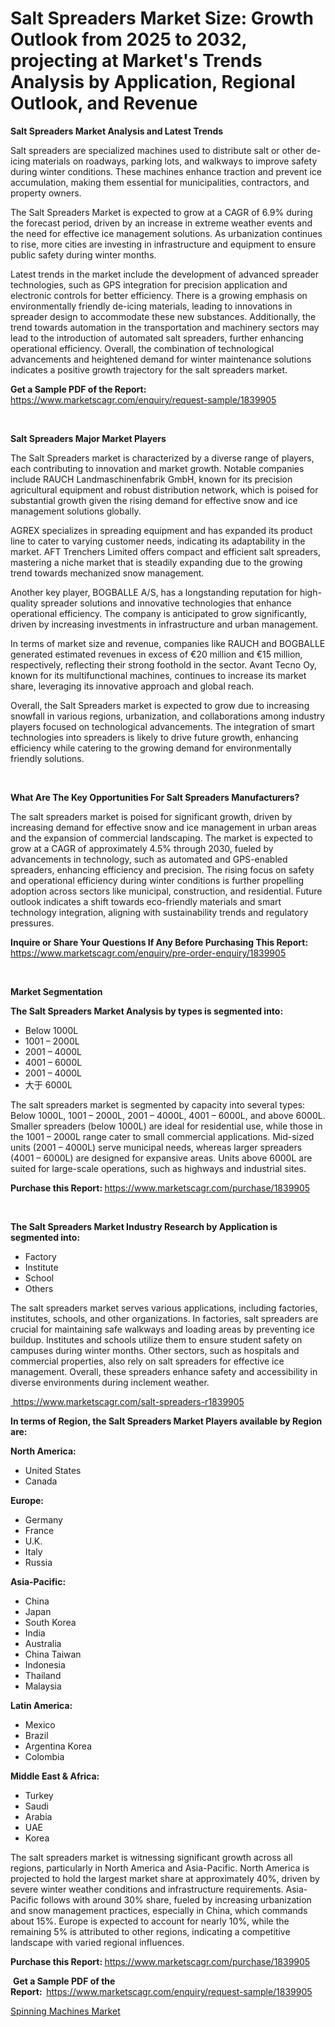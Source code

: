 <p><h1>Salt Spreaders Market Size: Growth Outlook from 2025 to 2032, projecting at Market's Trends Analysis by Application, Regional Outlook, and Revenue</h1></p><p><strong>Salt Spreaders Market Analysis and Latest Trends</strong></p>
<p><p>Salt spreaders are specialized machines used to distribute salt or other de-icing materials on roadways, parking lots, and walkways to improve safety during winter conditions. These machines enhance traction and prevent ice accumulation, making them essential for municipalities, contractors, and property owners.</p><p>The Salt Spreaders Market is expected to grow at a CAGR of 6.9% during the forecast period, driven by an increase in extreme weather events and the need for effective ice management solutions. As urbanization continues to rise, more cities are investing in infrastructure and equipment to ensure public safety during winter months. </p><p>Latest trends in the market include the development of advanced spreader technologies, such as GPS integration for precision application and electronic controls for better efficiency. There is a growing emphasis on environmentally friendly de-icing materials, leading to innovations in spreader design to accommodate these new substances. Additionally, the trend towards automation in the transportation and machinery sectors may lead to the introduction of automated salt spreaders, further enhancing operational efficiency. Overall, the combination of technological advancements and heightened demand for winter maintenance solutions indicates a positive growth trajectory for the salt spreaders market.</p></p>
<p><strong>Get a Sample PDF of the Report:&nbsp;</strong> <a href="https://www.marketscagr.com/enquiry/request-sample/1839905?utm_campaign=1848&utm_medium=2&utm_source=Github&utm_content=ia&utm_term=19022025&utm_id=salt-spreaders">https://www.marketscagr.com/enquiry/request-sample/1839905</a></p>
<p>&nbsp;</p>
<p><strong>Salt Spreaders Major Market Players</strong></p>
<p><p>The Salt Spreaders market is characterized by a diverse range of players, each contributing to innovation and market growth. Notable companies include RAUCH Landmaschinenfabrik GmbH, known for its precision agricultural equipment and robust distribution network, which is poised for substantial growth given the rising demand for effective snow and ice management solutions globally. </p><p>AGREX specializes in spreading equipment and has expanded its product line to cater to varying customer needs, indicating its adaptability in the market. AFT Trenchers Limited offers compact and efficient salt spreaders, mastering a niche market that is steadily expanding due to the growing trend towards mechanized snow management.</p><p>Another key player, BOGBALLE A/S, has a longstanding reputation for high-quality spreader solutions and innovative technologies that enhance operational efficiency. The company is anticipated to grow significantly, driven by increasing investments in infrastructure and urban management.</p><p>In terms of market size and revenue, companies like RAUCH and BOGBALLE generated estimated revenues in excess of €20 million and €15 million, respectively, reflecting their strong foothold in the sector. Avant Tecno Oy, known for its multifunctional machines, continues to increase its market share, leveraging its innovative approach and global reach.</p><p>Overall, the Salt Spreaders market is expected to grow due to increasing snowfall in various regions, urbanization, and collaborations among industry players focused on technological advancements. The integration of smart technologies into spreaders is likely to drive future growth, enhancing efficiency while catering to the growing demand for environmentally friendly solutions.</p></p>
<p>&nbsp;</p>
<p><strong>What Are The Key Opportunities For Salt Spreaders Manufacturers?</strong></p>
<p><p>The salt spreaders market is poised for significant growth, driven by increasing demand for effective snow and ice management in urban areas and the expansion of commercial landscaping. The market is expected to grow at a CAGR of approximately 4.5% through 2030, fueled by advancements in technology, such as automated and GPS-enabled spreaders, enhancing efficiency and precision. The rising focus on safety and operational efficiency during winter conditions is further propelling adoption across sectors like municipal, construction, and residential. Future outlook indicates a shift towards eco-friendly materials and smart technology integration, aligning with sustainability trends and regulatory pressures.</p></p>
<p><strong>Inquire or Share Your Questions If Any Before Purchasing This Report:</strong> <a href="https://www.marketscagr.com/enquiry/pre-order-enquiry/1839905?utm_campaign=1848&utm_medium=2&utm_source=Github&utm_content=ia&utm_term=19022025&utm_id=salt-spreaders">https://www.marketscagr.com/enquiry/pre-order-enquiry/1839905</a></p>
<p>&nbsp;</p>
<p><strong>Market Segmentation</strong></p>
<p><strong>The Salt Spreaders Market Analysis by types is segmented into:</strong></p>
<p><ul><li>Below 1000L</li><li>1001 – 2000L</li><li>2001 – 4000L</li><li>4001 – 6000L</li><li>2001 – 4000L</li><li>大于 6000L</li></ul></p>
<p><p>The salt spreaders market is segmented by capacity into several types: Below 1000L, 1001 – 2000L, 2001 – 4000L, 4001 – 6000L, and above 6000L. Smaller spreaders (below 1000L) are ideal for residential use, while those in the 1001 – 2000L range cater to small commercial applications. Mid-sized units (2001 – 4000L) serve municipal needs, whereas larger spreaders (4001 – 6000L) are designed for expansive areas. Units above 6000L are suited for large-scale operations, such as highways and industrial sites.</p></p>
<p><strong>Purchase this Report:&nbsp;</strong><a href="https://www.marketscagr.com/purchase/1839905?utm_campaign=1848&utm_medium=2&utm_source=Github&utm_content=ia&utm_term=19022025&utm_id=salt-spreaders">https://www.marketscagr.com/purchase/1839905</a></p>
<p>&nbsp;</p>
<p><strong>The Salt Spreaders Market Industry Research by Application is segmented into:</strong></p>
<p><ul><li>Factory</li><li>Institute</li><li>School</li><li>Others</li></ul></p>
<p><p>The salt spreaders market serves various applications, including factories, institutes, schools, and other organizations. In factories, salt spreaders are crucial for maintaining safe walkways and loading areas by preventing ice buildup. Institutes and schools utilize them to ensure student safety on campuses during winter months. Other sectors, such as hospitals and commercial properties, also rely on salt spreaders for effective ice management. Overall, these spreaders enhance safety and accessibility in diverse environments during inclement weather.</p></p>
<p><a href="https://www.marketscagr.com/salt-spreaders-r1839905?utm_campaign=1848&utm_medium=2&utm_source=Github&utm_content=ia&utm_term=19022025&utm_id=salt-spreaders">&nbsp;https://www.marketscagr.com/salt-spreaders-r1839905</a></p>
<p><strong>In terms of Region, the Salt Spreaders Market Players available by Region are:</strong></p>
<p>
    <p> <strong> North America: </strong>
        <ul>
            <li>United States</li>
            <li>Canada</li>
        </ul>
        </p> 
    <p> <strong> Europe: </strong>
        <ul>
            <li>Germany</li>
            <li>France</li>
            <li>U.K.</li>
            <li>Italy</li>
            <li>Russia</li>
        </ul>
        </p> 
    <p> <strong> Asia-Pacific: </strong>
        <ul>
            <li>China</li>
            <li>Japan</li>
            <li>South Korea</li>
            <li>India</li>
            <li>Australia</li>
            <li>China Taiwan</li>
            <li>Indonesia</li>
            <li>Thailand</li>
            <li>Malaysia</li>
        </ul>
        </p> 
    <p> <strong> Latin America: </strong>
        <ul>
            <li>Mexico</li>
            <li>Brazil</li>
            <li>Argentina Korea</li>
            <li>Colombia</li>
        </ul>
        </p> 
    <p> <strong> Middle East & Africa: </strong>
        <ul>
            <li>Turkey</li>
            <li>Saudi</li>
            <li>Arabia</li>
            <li>UAE</li>
            <li>Korea</li>
        </ul>
    </p>
    </p>
<p><p>The salt spreaders market is witnessing significant growth across all regions, particularly in North America and Asia-Pacific. North America is projected to hold the largest market share at approximately 40%, driven by severe winter weather conditions and infrastructure requirements. Asia-Pacific follows with around 30% share, fueled by increasing urbanization and snow management practices, especially in China, which commands about 15%. Europe is expected to account for nearly 10%, while the remaining 5% is attributed to other regions, indicating a competitive landscape with varied regional influences.</p></p>
<p><strong>Purchase this Report: </strong><a href="https://www.marketscagr.com/purchase/1839905?utm_campaign=1848&utm_medium=2&utm_source=Github&utm_content=ia&utm_term=19022025&utm_id=salt-spreaders">https://www.marketscagr.com/purchase/1839905</a></p>
<p>&nbsp;<strong>Get a Sample PDF of the Report:&nbsp;&nbsp;</strong><a href="https://www.marketscagr.com/enquiry/request-sample/1839905?utm_campaign=1848&utm_medium=2&utm_source=Github&utm_content=ia&utm_term=19022025&utm_id=salt-spreaders">https://www.marketscagr.com/enquiry/request-sample/1839905</a></p>
<p><strong></strong></p>
<p><p><a href="https://github.com/marloy8/Market-Research-Report-List-7/blob/main/spinning-machines-market.md?utm_campaign=1848&utm_medium=2&utm_source=Github&utm_content=ia&utm_term=19022025&utm_id=salt-spreaders">Spinning Machines Market</a></p></p>